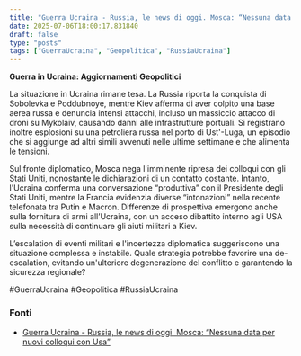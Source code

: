 ```yaml
---
title: "Guerra Ucraina - Russia, le news di oggi. Mosca: “Nessuna data per nuovi colloqui con Usa”"
date: 2025-07-06T18:00:17.831840
draft: false
type: "posts"
tags: ["GuerraUcraina", "Geopolitica", "RussiaUcraina"]
---
```


**Guerra in Ucraina: Aggiornamenti Geopolitici**

La situazione in Ucraina rimane tesa.  La Russia riporta la conquista di Sobolevka e Poddubnoye, mentre Kiev afferma di aver colpito una base aerea russa e denuncia intensi attacchi, incluso un massiccio attacco di droni su Mykolaiv, causando danni alle infrastrutture portuali.  Si registrano inoltre esplosioni su una petroliera russa nel porto di Ust'-Luga, un episodio che si aggiunge ad altri simili avvenuti nelle ultime settimane e che alimenta le tensioni.  

Sul fronte diplomatico, Mosca nega l'imminente ripresa dei colloqui con gli Stati Uniti, nonostante le dichiarazioni di un contatto costante.  Intanto,  l'Ucraina conferma una conversazione “produttiva” con il Presidente degli Stati Uniti, mentre la Francia evidenzia diverse “intonazioni” nella recente telefonata tra Putin e Macron.  Differenze di prospettiva emergono anche sulla fornitura di armi all’Ucraina, con un acceso dibattito interno agli USA sulla necessità di continuare gli aiuti militari a Kiev.

L’escalation di eventi militari e l'incertezza diplomatica suggeriscono una situazione complessa e instabile.  Quale strategia potrebbe favorire una de-escalation, evitando un'ulteriore degenerazione del conflitto e garantendo la sicurezza regionale?

#GuerraUcraina #Geopolitica #RussiaUcraina


### Fonti
- [Guerra Ucraina - Russia, le news di oggi. Mosca: “Nessuna data per nuovi colloqui con Usa”](https://www.repubblica.it/esteri/2025/07/06/diretta/guerra_ucraina_russia_news_oggi-424713843/)
